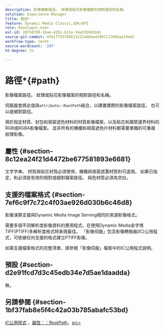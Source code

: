 ```yaml
---
description: 影像檔案路徑。 紋理或貼花影像檔案的相對路徑和名稱。
solution: Experience Manager
title: 路徑*
feature: Dynamic Media Classic,SDK/API
role: Developer,User
exl-id: 28758709-26ae-4261-b11e-34e37b9d1b8c
source-git-commit: 4f81f755789613222a66bed2961117604ae19e62
workflow-type: tm+mt
source-wordcount: '207'
ht-degree: 1%

---
```


# 路徑*{#path}

影像檔案路徑。 紋理或貼花影像檔案的相對路徑和名稱。

伺服器會將此值與`attribute::RootPath`結合，以建置實際的影像檔案路徑。 也可以是絕對路徑。

用於指定材質、封包和視窗遮色材料的材質影像檔案，以及貼花和牆壁邊界材料的RGB或RGBA影像檔案。 並非所有的機櫃和視窗遮色片材料都需要單獨的可重複紋理影像。

## 屬性 {#section-8c12ea24f21d4472be677581893e6681}

文字字串。 材質與貼花材質必須使用，機櫃與視窗遮蓋材質則可選用。 如果已指定，則必須是有效的相對或絕對檔案路徑。 純色材質必須為空白。

## 支援的檔案格式 {#section-7ef6c9f7c72c4f03ae926d030b6c46d8}

影像演算支援與Dynamic Media Image Serving相同的來源影像格式。

需要多個不同解析度影像資料的應用程式，在使用Dynamic Media金字塔TIFF(PTIFF)多解析度格式時表現最佳。 「影像伺服」包含影像轉換器(IC)公用程式，可依據任何支援的格式建立PTIFF影像。

如需支援檔案格式的完整清單，請參閱「影像伺服」檔案中的IC公用程式說明。

## 預設 {#section-d2e91fcd7d3c45edb34e7d5ae1daadda}

無。

## 另請參閱 {#section-1bf37fab8e5f4c42a03b785abafc53bd}

[IC公用程式](/help/aem-is-ir-api/is-api/is-utils/utilities/r-ic.md) ，[屬性：：RootPath](/help/aem-is-ir-api/ir-api/material-cat/image-rendering-api-ref/c-ir-material-catalog/c-ir-attributes-reference/r-ir-rootpath.md)，[src=](/help/aem-is-ir-api/ir-api/http-protocol/image-rendering-api-ref/c-ir-http-protocol-ref/c-ir-http-protocol-command-reference/r-ir-src.md)
